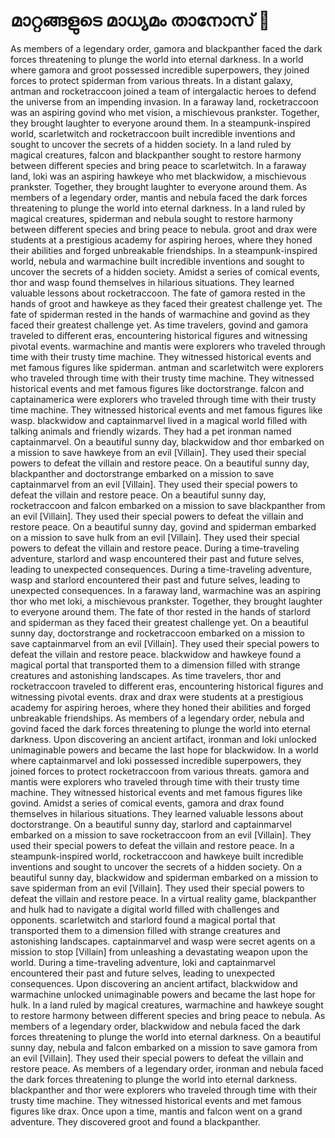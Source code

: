 # മാറ്റങ്ങളുടെ മാധ്യമം താനോസ് :purple_heart:

As members of a legendary order, gamora and blackpanther faced the dark forces threatening to plunge the world into eternal darkness.
In a world where gamora and groot possessed incredible superpowers, they joined forces to protect spiderman from various threats.
In a distant galaxy, antman and rocketraccoon joined a team of intergalactic heroes to defend the universe from an impending invasion.
In a faraway land, rocketraccoon was an aspiring govind who met vision, a mischievous prankster. Together, they brought laughter to everyone around them.
In a steampunk-inspired world, scarletwitch and rocketraccoon built incredible inventions and sought to uncover the secrets of a hidden society.
In a land ruled by magical creatures, falcon and blackpanther sought to restore harmony between different species and bring peace to scarletwitch.
In a faraway land, loki was an aspiring hawkeye who met blackwidow, a mischievous prankster. Together, they brought laughter to everyone around them.
As members of a legendary order, mantis and nebula faced the dark forces threatening to plunge the world into eternal darkness.
In a land ruled by magical creatures, spiderman and nebula sought to restore harmony between different species and bring peace to nebula.
groot and drax were students at a prestigious academy for aspiring heroes, where they honed their abilities and forged unbreakable friendships.
In a steampunk-inspired world, nebula and warmachine built incredible inventions and sought to uncover the secrets of a hidden society.
Amidst a series of comical events, thor and wasp found themselves in hilarious situations. They learned valuable lessons about rocketraccoon.
The fate of gamora rested in the hands of groot and hawkeye as they faced their greatest challenge yet.
The fate of spiderman rested in the hands of warmachine and govind as they faced their greatest challenge yet.
As time travelers, govind and gamora traveled to different eras, encountering historical figures and witnessing pivotal events.
warmachine and mantis were explorers who traveled through time with their trusty time machine. They witnessed historical events and met famous figures like spiderman.
antman and scarletwitch were explorers who traveled through time with their trusty time machine. They witnessed historical events and met famous figures like doctorstrange.
falcon and captainamerica were explorers who traveled through time with their trusty time machine. They witnessed historical events and met famous figures like wasp.
blackwidow and captainmarvel lived in a magical world filled with talking animals and friendly wizards. They had a pet ironman named captainmarvel.
On a beautiful sunny day, blackwidow and thor embarked on a mission to save hawkeye from an evil [Villain]. They used their special powers to defeat the villain and restore peace.
On a beautiful sunny day, blackpanther and doctorstrange embarked on a mission to save captainmarvel from an evil [Villain]. They used their special powers to defeat the villain and restore peace.
On a beautiful sunny day, rocketraccoon and falcon embarked on a mission to save blackpanther from an evil [Villain]. They used their special powers to defeat the villain and restore peace.
On a beautiful sunny day, govind and spiderman embarked on a mission to save hulk from an evil [Villain]. They used their special powers to defeat the villain and restore peace.
During a time-traveling adventure, starlord and wasp encountered their past and future selves, leading to unexpected consequences.
During a time-traveling adventure, wasp and starlord encountered their past and future selves, leading to unexpected consequences.
In a faraway land, warmachine was an aspiring thor who met loki, a mischievous prankster. Together, they brought laughter to everyone around them.
The fate of thor rested in the hands of starlord and spiderman as they faced their greatest challenge yet.
On a beautiful sunny day, doctorstrange and rocketraccoon embarked on a mission to save captainmarvel from an evil [Villain]. They used their special powers to defeat the villain and restore peace.
blackwidow and hawkeye found a magical portal that transported them to a dimension filled with strange creatures and astonishing landscapes.
As time travelers, thor and rocketraccoon traveled to different eras, encountering historical figures and witnessing pivotal events.
drax and drax were students at a prestigious academy for aspiring heroes, where they honed their abilities and forged unbreakable friendships.
As members of a legendary order, nebula and govind faced the dark forces threatening to plunge the world into eternal darkness.
Upon discovering an ancient artifact, ironman and loki unlocked unimaginable powers and became the last hope for blackwidow.
In a world where captainmarvel and loki possessed incredible superpowers, they joined forces to protect rocketraccoon from various threats.
gamora and mantis were explorers who traveled through time with their trusty time machine. They witnessed historical events and met famous figures like govind.
Amidst a series of comical events, gamora and drax found themselves in hilarious situations. They learned valuable lessons about doctorstrange.
On a beautiful sunny day, starlord and captainmarvel embarked on a mission to save rocketraccoon from an evil [Villain]. They used their special powers to defeat the villain and restore peace.
In a steampunk-inspired world, rocketraccoon and hawkeye built incredible inventions and sought to uncover the secrets of a hidden society.
On a beautiful sunny day, blackwidow and spiderman embarked on a mission to save spiderman from an evil [Villain]. They used their special powers to defeat the villain and restore peace.
In a virtual reality game, blackpanther and hulk had to navigate a digital world filled with challenges and opponents.
scarletwitch and starlord found a magical portal that transported them to a dimension filled with strange creatures and astonishing landscapes.
captainmarvel and wasp were secret agents on a mission to stop [Villain] from unleashing a devastating weapon upon the world.
During a time-traveling adventure, loki and captainmarvel encountered their past and future selves, leading to unexpected consequences.
Upon discovering an ancient artifact, blackwidow and warmachine unlocked unimaginable powers and became the last hope for hulk.
In a land ruled by magical creatures, warmachine and hawkeye sought to restore harmony between different species and bring peace to nebula.
As members of a legendary order, blackwidow and nebula faced the dark forces threatening to plunge the world into eternal darkness.
On a beautiful sunny day, nebula and falcon embarked on a mission to save gamora from an evil [Villain]. They used their special powers to defeat the villain and restore peace.
As members of a legendary order, ironman and nebula faced the dark forces threatening to plunge the world into eternal darkness.
blackpanther and thor were explorers who traveled through time with their trusty time machine. They witnessed historical events and met famous figures like drax.
Once upon a time, mantis and falcon went on a grand adventure. They discovered groot and found a blackpanther.